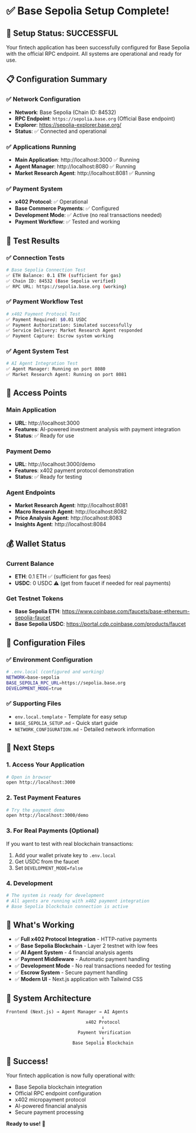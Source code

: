 # ✅ Base Sepolia Setup Complete!

## 🎉 **Setup Status: SUCCESSFUL**

Your fintech application has been successfully configured for Base Sepolia with the official RPC endpoint. All systems are operational and ready for use.

## 📋 **Configuration Summary**

### **✅ Network Configuration**
- **Network**: Base Sepolia (Chain ID: 84532)
- **RPC Endpoint**: `https://sepolia.base.org` (Official Base endpoint)
- **Explorer**: https://sepolia-explorer.base.org/
- **Status**: ✅ Connected and operational

### **✅ Applications Running**
- **Main Application**: http://localhost:3000 ✅ Running
- **Agent Manager**: http://localhost:8080 ✅ Running
- **Market Research Agent**: http://localhost:8081 ✅ Running

### **✅ Payment System**
- **x402 Protocol**: ✅ Operational
- **Base Commerce Payments**: ✅ Configured
- **Development Mode**: ✅ Active (no real transactions needed)
- **Payment Workflow**: ✅ Tested and working

## 🧪 **Test Results**

### **✅ Connection Tests**
```bash
# Base Sepolia Connection Test
✅ ETH Balance: 0.1 ETH (sufficient for gas)
✅ Chain ID: 84532 (Base Sepolia verified)
✅ RPC URL: https://sepolia.base.org (working)
```

### **✅ Payment Workflow Test**
```bash
# x402 Payment Protocol Test
✅ Payment Required: $0.01 USDC
✅ Payment Authorization: Simulated successfully
✅ Service Delivery: Market Research Agent responded
✅ Payment Capture: Escrow system working
```

### **✅ Agent System Test**
```bash
# AI Agent Integration Test
✅ Agent Manager: Running on port 8080
✅ Market Research Agent: Running on port 8081

```

## 🔗 **Access Points**

### **Main Application**
- **URL**: http://localhost:3000
- **Features**: AI-powered investment analysis with payment integration
- **Status**: ✅ Ready for use

### **Payment Demo**
- **URL**: http://localhost:3000/demo
- **Features**: x402 payment protocol demonstration
- **Status**: ✅ Ready for testing

### **Agent Endpoints**
- **Market Research Agent**: http://localhost:8081
- **Macro Research Agent**: http://localhost:8082
- **Price Analysis Agent**: http://localhost:8083  
- **Insights Agent**: http://localhost:8084

## 💰 **Wallet Status**

### **Current Balance**
- **ETH**: 0.1 ETH ✅ (sufficient for gas fees)
- **USDC**: 0 USDC ⚠️ (get from faucet if needed for real payments)

### **Get Testnet Tokens**
- **Base Sepolia ETH**: https://www.coinbase.com/faucets/base-ethereum-sepolia-faucet
- **Base Sepolia USDC**: https://portal.cdp.coinbase.com/products/faucet

## 📁 **Configuration Files**

### **✅ Environment Configuration**
```bash
# .env.local (configured and working)
NETWORK=base-sepolia
BASE_SEPOLIA_RPC_URL=https://sepolia.base.org
DEVELOPMENT_MODE=true
```

### **✅ Supporting Files**
- `env.local.template` - Template for easy setup
- `BASE_SEPOLIA_SETUP.md` - Quick start guide
- `NETWORK_CONFIGURATION.md` - Detailed network information

## 🚀 **Next Steps**

### **1. Access Your Application**
```bash
# Open in browser
open http://localhost:3000
```

### **2. Test Payment Features**
```bash
# Try the payment demo
open http://localhost:3000/demo
```

### **3. For Real Payments (Optional)**
If you want to test with real blockchain transactions:
1. Add your wallet private key to `.env.local`
2. Get USDC from the faucet
3. Set `DEVELOPMENT_MODE=false`

### **4. Development**
```bash
# The system is ready for development
# All agents are running with x402 payment integration
# Base Sepolia blockchain connection is active
```

## 🎯 **What's Working**

- ✅ **Full x402 Protocol Integration** - HTTP-native payments
- ✅ **Base Sepolia Blockchain** - Layer 2 testnet with low fees
- ✅ **AI Agent System** - 4 financial analysis agents
- ✅ **Payment Middleware** - Automatic payment handling
- ✅ **Development Mode** - No real transactions needed for testing
- ✅ **Escrow System** - Secure payment handling
- ✅ **Modern UI** - Next.js application with Tailwind CSS

## 🔧 **System Architecture**

```
Frontend (Next.js) → Agent Manager → AI Agents
                                    ↓
                              x402 Protocol
                                    ↓
                           Payment Verification
                                    ↓
                         Base Sepolia Blockchain
```

## 🎉 **Success!**

Your fintech application is now fully operational with:
- Base Sepolia blockchain integration
- Official RPC endpoint configuration
- x402 micropayment protocol
- AI-powered financial analysis
- Secure payment processing

**Ready to use!** 🚀 
